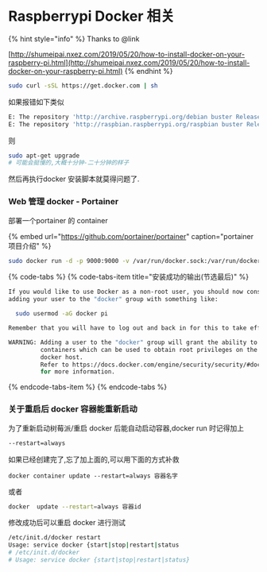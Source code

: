 # Raspberrypi Docker 相关

{% hint style="info" %}
Thanks to @link

[http://shumeipai.nxez.com/2019/05/20/how-to-install-docker-on-your-raspberry-pi.html](http://shumeipai.nxez.com/2019/05/20/how-to-install-docker-on-your-raspberry-pi.html)
{% endhint %}

```bash
sudo curl -sSL https://get.docker.com | sh
```

如果报错如下类似

```bash
E: The repository 'http://archive.raspberrypi.org/debian buster Release' no longer has a Release file.
E: The repository 'http://raspbian.raspberrypi.org/raspbian buster Release' no longer has a Release file.
```

则

```bash
sudo apt-get upgrade 
# 可能会挺慢的,大概十分钟-二十分钟的样子
```

然后再执行docker 安装脚本就莫得问题了.

### Web 管理 docker - Portainer

部署一个portainer 的 container

{% embed url="https://github.com/portainer/portainer" caption="portainer 项目介绍" %}

```bash
sudo docker run -d -p 9000:9000 -v /var/run/docker.sock:/var/run/docker.sock --restart always --name portainer portainer/portainer -H unix:///var/run/docker.sock
```

{% code-tabs %}
{% code-tabs-item title="安装成功的输出\(节选最后\)" %}
```bash
If you would like to use Docker as a non-root user, you should now consider
adding your user to the "docker" group with something like:

  sudo usermod -aG docker pi

Remember that you will have to log out and back in for this to take effect!

WARNING: Adding a user to the "docker" group will grant the ability to run
         containers which can be used to obtain root privileges on the
         docker host.
         Refer to https://docs.docker.com/engine/security/security/#docker-daemon-attack-surface
         for more information.
```
{% endcode-tabs-item %}
{% endcode-tabs %}

### 关于重启后 docker 容器能重新启动

为了重新启动树莓派/重启 docker 后能自动启动容器,docker run 时记得加上

```bash
--restart=always
```

如果已经创建完了,忘了加上面的,可以用下面的方式补救

```text
docker container update --restart=always 容器名字
```

或者

```bash
docker  update --restart=always 容器id
```

修改成功后可以重启 docker 进行测试

```bash
/etc/init.d/docker restart
Usage: service docker {start|stop|restart|status
# /etc/init.d/docker
# Usage: service docker {start|stop|restart|status}
```


